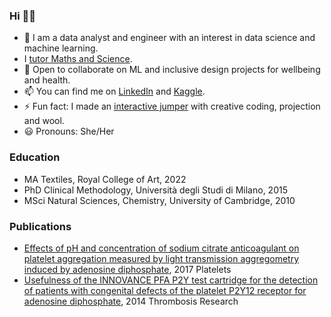 ### Hi 👋🏼

<!--
**ksenia-5/ksenia-5** is a ✨ _special_ ✨ repository because its `README.md` (this file) appears on your GitHub profile.
- 🤔 I’m looking for help with computer vision.
-->

- 🔭 I am a data analyst and engineer with an interest in data science and machine learning.
- I [tutor Maths and Science](https://www.superprof.co.uk/encouraging-and-supportive-maths-and-science-tuition-london-from-experienced-passionate-and-dedicated-tutor.html). 
- 👯 Open to collaborate on ML and inclusive design projects for wellbeing and health.
- 📫 You can find me on [LinkedIn](https://www.linkedin.com/in/kseniagermanovich/) and [Kaggle](https://www.kaggle.com/ksenia5).
- ⚡ Fun fact: I made an [interactive jumper](https://colourstructure.cloud/pages/interact.html) with creative coding, projection and wool.
- 😃 Pronouns: She/Her

### Education

* MA Textiles, Royal College of Art, 2022
* PhD Clinical Methodology, Università degli Studi di Milano, 2015
* MSci Natural Sciences, Chemistry, University of Cambridge, 2010

### Publications
* [Effects of pH and concentration of sodium citrate anticoagulant on platelet aggregation measured by light transmission aggregometry induced by adenosine diphosphate](https://doi.org/10.1080/09537104.2017.1327655), 2017 Platelets   
* [Usefulness of the INNOVANCE PFA P2Y test cartridge for the detection of patients with congenital defects of the platelet P2Y12 receptor for adenosine diphosphate](https://doi.org/10.1016/j.thromres.2013.11.022), 2014 Thrombosis Research 
